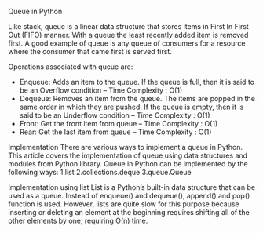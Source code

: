 ﻿Queue in Python


Like stack, queue is a linear data structure that stores items in First In First Out (FIFO) manner. With a queue the least recently added item is removed first. A good example of queue is any queue of consumers for a resource where the consumer that came first is served first.
 
  



Operations associated with queue are: 
 
* Enqueue: Adds an item to the queue. If the queue is full, then it is said to be an Overflow condition – Time Complexity : O(1)
* Dequeue: Removes an item from the queue. The items are popped in the same order in which they are pushed. If the queue is empty, then it is said to be an Underflow condition – Time Complexity : O(1)
* Front: Get the front item from queue – Time Complexity : O(1)
* Rear: Get the last item from queue – Time Complexity : O(1)
 






Implementation
There are various ways to implement a queue in Python. This article covers the implementation of queue using data structures and modules from Python library.
Queue in Python can be implemented by the following ways:
1.list
2.collections.deque
3.queue.Queue


Implementation using list
List is a Python’s built-in data structure that can be used as a queue. 
Instead of enqueue() and dequeue(), append() and pop() function is used. 
However, lists are quite slow for this purpose because inserting or deleting an element at the beginning requires shifting all of the other elements by one,
 requiring O(n) time.